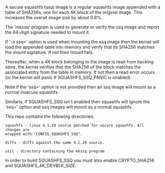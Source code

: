 A secure squashfs (ssq) image is a regular squashfs image appended with a table
of SHA256s, one for each 4K block of the original image. This increases the
overall image size by about 0.8%. 

The 'mkssq' program is used to generate or verify the ssq image and report the
64-digit signature needed to mount it.

If '-o ssq=<mount signature>' option is used when mounting the ssq image then
the kernel will load the appended table into memory and verify that its SHA256
matches the mount signature. If not then mount fails.

Thereafter, when a 4K block belonging to the image is read from backing store,
the kernel verifies that the SHA256 of the block matches the associated entry
from the table in memory. If not then a read error occurs (or the kernel will
panic if SQUASHFS_SSQ_PANIC is enabled).

Note if the 'ssq=' option is not provided then an ssq image will mount as a
normal insecure squashfs.

Similarly, if SQUASHFS_SSQ isn't enabled then squashfs will ignore the
'ssq=' option and ssq images will mount as a normal squashfs.

This repo contains the following directories:

    squashfs - linux 4.1.20 source patched for secure squashfs. All changes are
    wrapped with "CONFIG_SQUASHFS_SSQ".

    diffs - diffs against the same 4.1.20 source.

    util - directory containing the mkssq program

In order to build SQUASHFS_SSQ you must also enable CRYPTO_SHA256 and
SQUASHFS_4K_DEVBLK_SIZE.
